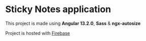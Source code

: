 # Sticky Notes application

This project is made using **Angular 13.2.0**, **Sass** & **ngx-autosize**

Project is hosted with [Firebase](https://sticky-notes-3f956.web.app/)
